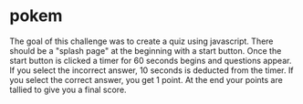 # pokem

The goal of this challenge was to create a quiz using javascript. There should be a "splash page" at the beginning with a start button. Once the start button is clicked a timer for 60 seconds begins and questions appear. If you select the incorrect answer, 10 seconds is deducted from the timer. If you select the correct answer, you get 1 point. At the end your points are tallied to give you a final score.

